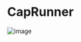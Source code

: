 # CapRunner

![image](https://github.com/rk042/CapRunner/assets/55497156/9a76e5b8-0965-4c59-bc5f-4618b4b40bea)

